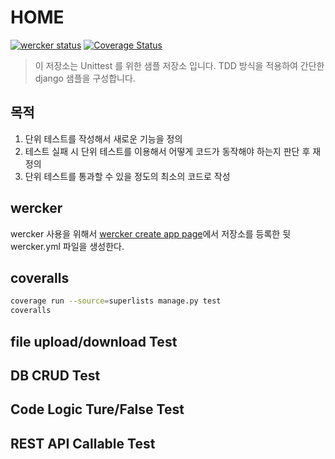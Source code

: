 # HOME
[![wercker status](https://app.wercker.com/status/a29ff540525cb0668306340890dcd898/m/master "wercker status")](https://app.wercker.com/project/byKey/a29ff540525cb0668306340890dcd898)
[![Coverage Status](https://coveralls.io/repos/github/Youngsoo77/unittestwithtdd/badge.svg?branch=master)](https://coveralls.io/github/Youngsoo77/unittestwithtdd?branch=master)

> 이 저장소는 Unittest 를 위한 샘플 저장소 입니다. TDD 방식을 적용하여 간단한 django 샘플을 구성합니다.

## 목적
1. 단위 테스트를 작성해서 새로운 기능을 정의
2. 테스트 실패 시 단위 테스트를 이용해서 어떻게 코드가 동작해야 하는지 판단 후 재정의
3. 단위 테스트를 통과할 수 있을 정도의 최소의 코드로 작성

## wercker
wercker 사용을 위해서 [wercker create app page](https://app.wercker.com/applications/create)에서 저장소를 등록한 뒷 wercker.yml 파일을 생성한다.

## coveralls
```bash
coverage run --source=superlists manage.py test
coveralls
```

## file upload/download Test

## DB CRUD Test

## Code Logic Ture/False Test

## REST API Callable Test
